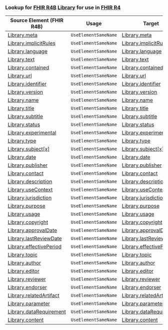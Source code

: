 ### Lookup for [FHIR R4B](https://hl7.org/fhir/R4B/) [Library](https://hl7.org/fhir/R4B/Library.html) for use in [FHIR R4](https://hl7.org/fhir/R4/)

| Source Element (FHIR R4B) | Usage | Target |
| -------------- | ----- | ------ |
| [Library.meta](https://hl7.org/fhir/R4B/Library.html#resource) | `UseElementSameName` | [Library.meta](https://hl7.org/fhir/R4/Library.html#resource) |
| [Library.implicitRules](https://hl7.org/fhir/R4B/Library.html#resource) | `UseElementSameName` | [Library.implicitRules](https://hl7.org/fhir/R4/Library.html#resource) |
| [Library.language](https://hl7.org/fhir/R4B/Library.html#resource) | `UseElementSameName` | [Library.language](https://hl7.org/fhir/R4/Library.html#resource) |
| [Library.text](https://hl7.org/fhir/R4B/Library.html#resource) | `UseElementSameName` | [Library.text](https://hl7.org/fhir/R4/Library.html#resource) |
| [Library.contained](https://hl7.org/fhir/R4B/Library.html#resource) | `UseElementSameName` | [Library.contained](https://hl7.org/fhir/R4/Library.html#resource) |
| [Library.url](https://hl7.org/fhir/R4B/Library.html#resource) | `UseElementSameName` | [Library.url](https://hl7.org/fhir/R4/Library.html#resource) |
| [Library.identifier](https://hl7.org/fhir/R4B/Library.html#resource) | `UseElementSameName` | [Library.identifier](https://hl7.org/fhir/R4/Library.html#resource) |
| [Library.version](https://hl7.org/fhir/R4B/Library.html#resource) | `UseElementSameName` | [Library.version](https://hl7.org/fhir/R4/Library.html#resource) |
| [Library.name](https://hl7.org/fhir/R4B/Library.html#resource) | `UseElementSameName` | [Library.name](https://hl7.org/fhir/R4/Library.html#resource) |
| [Library.title](https://hl7.org/fhir/R4B/Library.html#resource) | `UseElementSameName` | [Library.title](https://hl7.org/fhir/R4/Library.html#resource) |
| [Library.subtitle](https://hl7.org/fhir/R4B/Library.html#resource) | `UseElementSameName` | [Library.subtitle](https://hl7.org/fhir/R4/Library.html#resource) |
| [Library.status](https://hl7.org/fhir/R4B/Library.html#resource) | `UseElementSameName` | [Library.status](https://hl7.org/fhir/R4/Library.html#resource) |
| [Library.experimental](https://hl7.org/fhir/R4B/Library.html#resource) | `UseElementSameName` | [Library.experimental](https://hl7.org/fhir/R4/Library.html#resource) |
| [Library.type](https://hl7.org/fhir/R4B/Library.html#resource) | `UseElementSameName` | [Library.type](https://hl7.org/fhir/R4/Library.html#resource) |
| [Library.subject[x]](https://hl7.org/fhir/R4B/Library.html#resource) | `UseElementSameName` | [Library.subject[x]](https://hl7.org/fhir/R4/Library.html#resource) |
| [Library.date](https://hl7.org/fhir/R4B/Library.html#resource) | `UseElementSameName` | [Library.date](https://hl7.org/fhir/R4/Library.html#resource) |
| [Library.publisher](https://hl7.org/fhir/R4B/Library.html#resource) | `UseElementSameName` | [Library.publisher](https://hl7.org/fhir/R4/Library.html#resource) |
| [Library.contact](https://hl7.org/fhir/R4B/Library.html#resource) | `UseElementSameName` | [Library.contact](https://hl7.org/fhir/R4/Library.html#resource) |
| [Library.description](https://hl7.org/fhir/R4B/Library.html#resource) | `UseElementSameName` | [Library.description](https://hl7.org/fhir/R4/Library.html#resource) |
| [Library.useContext](https://hl7.org/fhir/R4B/Library.html#resource) | `UseElementSameName` | [Library.useContext](https://hl7.org/fhir/R4/Library.html#resource) |
| [Library.jurisdiction](https://hl7.org/fhir/R4B/Library.html#resource) | `UseElementSameName` | [Library.jurisdiction](https://hl7.org/fhir/R4/Library.html#resource) |
| [Library.purpose](https://hl7.org/fhir/R4B/Library.html#resource) | `UseElementSameName` | [Library.purpose](https://hl7.org/fhir/R4/Library.html#resource) |
| [Library.usage](https://hl7.org/fhir/R4B/Library.html#resource) | `UseElementSameName` | [Library.usage](https://hl7.org/fhir/R4/Library.html#resource) |
| [Library.copyright](https://hl7.org/fhir/R4B/Library.html#resource) | `UseElementSameName` | [Library.copyright](https://hl7.org/fhir/R4/Library.html#resource) |
| [Library.approvalDate](https://hl7.org/fhir/R4B/Library.html#resource) | `UseElementSameName` | [Library.approvalDate](https://hl7.org/fhir/R4/Library.html#resource) |
| [Library.lastReviewDate](https://hl7.org/fhir/R4B/Library.html#resource) | `UseElementSameName` | [Library.lastReviewDate](https://hl7.org/fhir/R4/Library.html#resource) |
| [Library.effectivePeriod](https://hl7.org/fhir/R4B/Library.html#resource) | `UseElementSameName` | [Library.effectivePeriod](https://hl7.org/fhir/R4/Library.html#resource) |
| [Library.topic](https://hl7.org/fhir/R4B/Library.html#resource) | `UseElementSameName` | [Library.topic](https://hl7.org/fhir/R4/Library.html#resource) |
| [Library.author](https://hl7.org/fhir/R4B/Library.html#resource) | `UseElementSameName` | [Library.author](https://hl7.org/fhir/R4/Library.html#resource) |
| [Library.editor](https://hl7.org/fhir/R4B/Library.html#resource) | `UseElementSameName` | [Library.editor](https://hl7.org/fhir/R4/Library.html#resource) |
| [Library.reviewer](https://hl7.org/fhir/R4B/Library.html#resource) | `UseElementSameName` | [Library.reviewer](https://hl7.org/fhir/R4/Library.html#resource) |
| [Library.endorser](https://hl7.org/fhir/R4B/Library.html#resource) | `UseElementSameName` | [Library.endorser](https://hl7.org/fhir/R4/Library.html#resource) |
| [Library.relatedArtifact](https://hl7.org/fhir/R4B/Library.html#resource) | `UseElementSameName` | [Library.relatedArtifact](https://hl7.org/fhir/R4/Library.html#resource) |
| [Library.parameter](https://hl7.org/fhir/R4B/Library.html#resource) | `UseElementSameName` | [Library.parameter](https://hl7.org/fhir/R4/Library.html#resource) |
| [Library.dataRequirement](https://hl7.org/fhir/R4B/Library.html#resource) | `UseElementSameName` | [Library.dataRequirement](https://hl7.org/fhir/R4/Library.html#resource) |
| [Library.content](https://hl7.org/fhir/R4B/Library.html#resource) | `UseElementSameName` | [Library.content](https://hl7.org/fhir/R4/Library.html#resource) |
